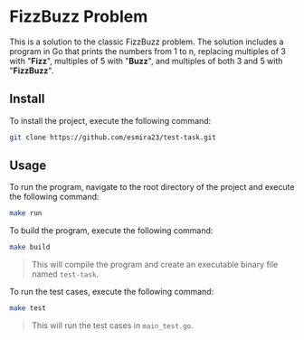 # FizzBuzz Problem

This is a solution to the classic FizzBuzz problem. The solution includes a program in Go that prints the numbers from 1 to n, replacing multiples of 3 with "**Fizz**", multiples of 5 with "**Buzz**", and multiples of both 3 and 5 with "**FizzBuzz**".

## Install

To install the project, execute the following command:
```bash
git clone https://github.com/esmira23/test-task.git
```

## Usage 

To run the program, navigate to the root directory of the project and execute the following command:

```bash
make run
```
To build the program, execute the following command:

```bash
make build
```
>This will compile the program and create an executable binary file named `test-task`.

To run the test cases, execute the following command:

```bash
make test
```
> This will run the test cases in `main_test.go`.